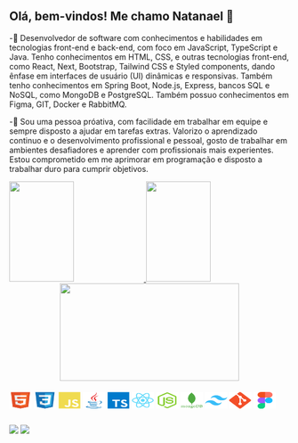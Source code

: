 ## Olá, bem-vindos! Me chamo Natanael 👋
-💼 Desenvolvedor de software com conhecimentos e habilidades em tecnologias front-end e back-end, com foco em JavaScript, TypeScript e Java. Tenho conhecimentos em HTML, CSS, e outras tecnologias front-end, como React, Next, Bootstrap, Tailwind CSS e Styled components, dando ênfase em interfaces de usuário (UI) dinâmicas e responsivas. Também tenho conhecimentos em Spring Boot, Node.js, Express, bancos SQL e NoSQL, como MongoDB e PostgreSQL. Também possuo conhecimentos em Figma, GIT, Docker e RabbitMQ.

-📖 Sou uma pessoa próativa, com facilidade em trabalhar em equipe e sempre disposto a ajudar em tarefas extras. Valorizo o aprendizado continuo e o desenvolvimento profissional e pessoal, gosto de trabalhar em ambientes desafiadores e aprender com profissionais mais experientes. Estou comprometido em me aprimorar em programação e disposto a trabalhar duro para cumprir objetivos.

<div align="left">
  <a href="https://github.com/natanael-de-paulo">
    <img height="180em" width="48%" src="https://github-readme-stats-git-masterrstaa-rickstaa.vercel.app/api?username=natanael-de-paulo&show_icons=true&theme=dark&include_all_commits=true&count_private=true"/>
    <img height="180em" width="48%" src="https://github-readme-stats-git-masterrstaa-rickstaa.vercel.app/api/top-langs/?username=natanael-de-paulo&layout=compact&langs_count=168&theme=dark"/>
  </a>
</div>

<div align='center'>
  <a href="https://github.com/natanael-de-paulo">
    <img height="175em" width="80%" src="http://github-readme-streak-stats.herokuapp.com?user=natanael-de-paulo&theme=dark" />
  </a>
</div>
  
<div style="display: inline_block"><br>
  <img align="center" alt="Natanael-HTML" height="30" width="40" src="https://raw.githubusercontent.com/devicons/devicon/master/icons/html5/html5-original.svg">
  <img align="center" alt="Natanael-CSS" height="30" width="40" src="https://raw.githubusercontent.com/devicons/devicon/master/icons/css3/css3-original.svg">
  <img align="center" alt="Natanael-Js" height="30" width="40" src="https://raw.githubusercontent.com/devicons/devicon/master/icons/javascript/javascript-plain.svg">
   <img align="center" alt="Natanael-Java" height="30" width="40" src="https://raw.githubusercontent.com/devicons/devicon/master/icons/java/java-original.svg">
  <img align="center" alt="Natanael-Ts" height="30" width="40" src="https://raw.githubusercontent.com/devicons/devicon/master/icons/typescript/typescript-plain.svg">
  <img align="center" alt="Natanael-React" height="30" width="40" src="https://raw.githubusercontent.com/devicons/devicon/master/icons/react/react-original.svg">
  <img align="center" alt="Natanael-nodejs" height="30" width="40" src="https://raw.githubusercontent.com/devicons/devicon/master/icons/nodejs/nodejs-original.svg">
  <img align="center" alt="Natanael-mongodb" height="30" width="40" src="https://raw.githubusercontent.com/devicons/devicon/master/icons/mongodb/mongodb-plain-wordmark.svg">
  <img align="center" alt="Natanael-tailwindcss" height="30" width="40" src="https://raw.githubusercontent.com/devicons/devicon/master/icons/tailwindcss/tailwindcss-plain.svg">
  <img align="center" alt="Natanael-git" height="30" width="40" src="https://raw.githubusercontent.com/devicons/devicon/master/icons/git/git-original.svg">
  <img align="center" alt="Natanael-figma" height="30" width="40" src="https://raw.githubusercontent.com/devicons/devicon/master/icons/figma/figma-original.svg">
</div>
  
 
##
  
<div> 
  <a href = "mailto:natanaeldepaulo123@gmail.com"><img src="https://img.shields.io/badge/-Gmail-%23333?style=for-the-badge&logo=gmail&logoColor=white" target="_blank"></a>
  <a href="https://www.linkedin.com/in/natanael-de-paulo/" target="_blank"><img src="https://img.shields.io/badge/-LinkedIn-%230077B5?style=for-the-badge&logo=linkedin&logoColor=white" target="_blank"></a> 
</div>
